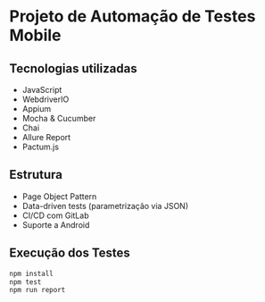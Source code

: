 # Projeto de Automação de Testes Mobile

## Tecnologias utilizadas
- JavaScript
- WebdriverIO
- Appium
- Mocha & Cucumber
- Chai
- Allure Report
- Pactum.js

## Estrutura
- Page Object Pattern
- Data-driven tests (parametrização via JSON)
- CI/CD com GitLab
- Suporte a Android

## Execução dos Testes
```bash
npm install
npm test
npm run report
```